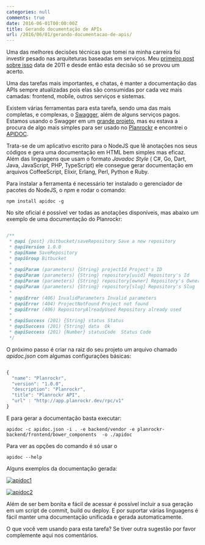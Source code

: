 ```yaml
---
categories: null
comments: true
date: 2016-06-01T00:00:00Z
title: Gerando documentação de APIs
url: /2016/06/01/gerando-documentacao-de-apis/
---
```


Uma das melhores decisões técnicas que tomei na minha carreira foi investir pesado nas arquiteturas baseadas em serviços. Meu [primeiro post sobre isso](http://eltonminetto.net/blog/2012/03/13/soa-e-silex/) data de 2011 e desde então esta decisão só se provou um acerto. 

Uma das tarefas mais importantes, e chatas, é manter a documentação das APIs sempre atualizadas pois elas são consumidas por cada vez mais camadas: frontend, mobile, outros serviços e sistemas. 

<!--more-->

Existem várias ferramentas para esta tarefa, sendo uma das mais completas, e complexas, o [Swagger](http://swagger.io), além de alguns serviços pagos. Estamos usando o Swagger em um [grande projeto](http://compufacil.com.br), mas eu estava a procura de algo mais simples para ser usado no [Planrockr](http://planrockr.com) e encontrei o [APIDOC](http://apidocjs.com). 

Trata-se de um aplicativo escrito para o NodeJS que lê anotações nos seus códigos e gera uma documentação em HTML bem simples mas eficaz. Além das linguagens que usam o formato _Javadoc Style_ ( C#, Go, Dart, Java, JavaScript, PHP, TypeScript) ele consegue gerar documentação em arquivos CoffeeScript, Elixir, Erlang, Perl, Python e Ruby. 

Para instalar a ferramenta é necessário ter instalado o gerenciador de pacotes do NodeJS, o _npm_ e rodar o comando:

	npm install apidoc -g 

No site oficial é possível ver todas as anotações disponíveis, mas abaixo um exemplo de uma documentação do Planrockr:

```php

/**
 * @api {post} /bitbucket/saveRepository Save a new repository
 * @apiVersion 1.0.0
 * @apiName SaveRepository
 * @apiGroup Bitbucket
 *
 * @apiParam (parameters) {String} projectId Project's ID
 * @apiParam (parameters) {String} repository[uuid] Repository's Id
 * @apiParam (parameters) {String} repository[owner] Repository's Owner
 * @apiParam (parameters) {String} repository[slug] Repository's Slug
 *
 * @apiError (406) InvalidParameters Invalid parameters
 * @apiError (404) ProjectNotFound Project not found
 * @apiError (406) RepositoryAlreadyUsed Repository already used
 *
 * @apiSuccess (201) {String} status Status
 * @apiSuccess (201) {String} data  Ok
 * @apiSuccess (201) {Number} statusCode  Status Code
 */

```

O próximo passo é criar na raiz do seu projeto um arquivo chamado _apidoc.json_ com algumas configurações básicas:

```javascript

{
  "name": "Planrockr",
  "version": "1.0.0",
  "description": "Planrockr",
  "title": "Planrockr API",
  "url" : "http://app.planrockr.dev/rpc/v1"
}

```

E para gerar a documentação basta executar:


	apidoc -c apidoc.json -i . -e backend/vendor -e planrockr-backend/frontend/bower_components  -o ./apidoc

Para ver as opções do comando é só usar o 

	apidoc --help

Alguns exemplos da documentação gerada:

[![apidoc1](/images/posts/apidoc1.png)](/images/posts/apidoc1.png) 

[![apidoc2](/images/posts/apidoc2.png)](/images/posts/apidoc2.png) 


Além de ser bem bonita e fácil de acessar é possível incluir a sua geração em um script de commit, build ou deploy. E por suportar várias linguagens é fácil manter uma documentação unificada e gerada automaticamente. 

O que você vem usando para esta tarefa? Se tiver outra sugestão por favor complemente aqui nos comentários. 

